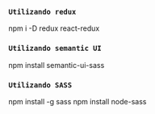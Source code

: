### `Utilizando redux`
npm i -D redux react-redux

### `Utilizando semantic UI`
npm install semantic-ui-sass

### `Utilizando SASS`
npm install -g sass
npm install node-sass

